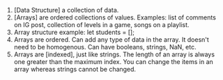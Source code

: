 1. [Data Structure] a collection of data.
2. [Arrays] are ordered collections of values. Examples: list of comments on IG post, collection of levels in a game, songs on a playlist. 
3. Array structure example: let students = [];
4. Arrays are ordered. Can add any type of data in the array. It doesn't need to be homogenous. Can have booleans, strings, NaN, etc. 
5. Arrays are [indexed], just like strings. The length of an array is always one greater than the maximum index. You can change the items in an array whereas strings cannot be changed. 